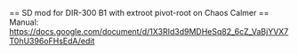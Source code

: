 == SD mod for DIR-300 B1 with extroot pivot-root on Chaos Calmer ==
Manual: https://docs.google.com/document/d/1X3RId3d9MDHeSq82_6cZ_VaBjYVX7T0hU396oFHsEdA/edit
